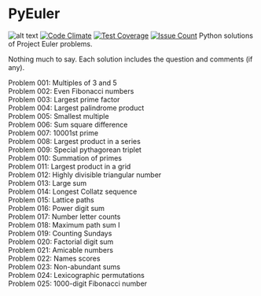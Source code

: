 # PyEuler  

![alt text](https://projecteuler.net/profile/sand_reckoner.png "Project Euler")
[![Code Climate](https://codeclimate.com/github/wreckoner/PyEuler/badges/gpa.svg)](https://codeclimate.com/github/wreckoner/PyEuler)
[![Test Coverage](https://codeclimate.com/github/wreckoner/PyEuler/badges/coverage.svg)](https://codeclimate.com/github/wreckoner/PyEuler/coverage)
[![Issue Count](https://codeclimate.com/github/wreckoner/PyEuler/badges/issue_count.svg)](https://codeclimate.com/github/wreckoner/PyEuler)
Python solutions of Project Euler problems.  

Nothing much to say. Each solution includes the question and comments (if any).  

Problem 001:	Multiples of 3 and 5  
Problem 002:	Even Fibonacci numbers  
Problem 003:	Largest prime factor  
Problem 004:	Largest palindrome product  
Problem 005:	Smallest multiple  
Problem 006:	Sum square difference  
Problem 007:	10001st prime  
Problem 008:	Largest product in a series  
Problem 009:	Special pythagorean triplet  
Problem 010:	Summation of primes  
Problem 011:	Largest product in a grid  
Problem 012:	Highly divisible triangular number  
Problem 013:	Large sum  
Problem 014:	Longest Collatz sequence  
Problem 015:	Lattice paths  
Problem 016:	Power digit sum  
Problem 017:	Number letter counts  
Problem 018:	Maximum path sum I  
Problem 019:	Counting Sundays  
Problem 020:	Factorial digit sum  
Problem 021:	Amicable numbers  
Problem 022:	Names scores   
Problem 023:	Non-abundant sums   
Problem 024:	Lexicographic permutations   
Problem 025:	1000-digit Fibonacci number   
